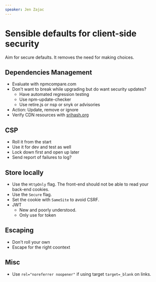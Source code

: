```yaml
---
speaker: Jen Zajac
---
```


# Sensible defaults for client-side security

Aim for secure defaults. It removes the need for making choices.

## Dependencies Management

- Evaluate with npmcompare.com
- Don't want to break while upgrading but do want security updates?
  - Have automated regression testing
  - Use npm-update-checker
  - Use retire.js or nsp or snyk or advisories
- Action: Update, remove or ignore
- Verify CDN resources with [srihash.org](https://www.srihash.org/)

## CSP

- Roll it from the start
- Use it for dev and test as well
- Lock down first and open up later
- Send report of failures to log?

## Store locally

- Use the `HttpOnly` flag. The front-end should not be able to read your back-end cookies.
- Use the `Secure` flag.
- Set the cookie with `SameSite` to avoid CSRF.
- JWT
    - New and poorly understood.
    - Only use for token

## Escaping

- Don't roll your own
- Escape for the right coontext

## Misc

- Use `rel="noreferrer noopener"` if using target `target=_blank` on links.